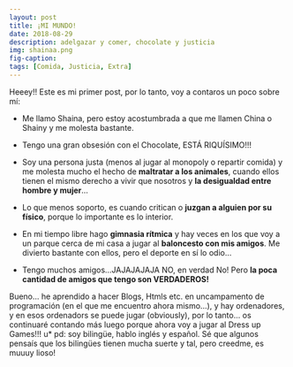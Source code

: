 ```yaml
---
layout: post
title: ¡MI MUNDO!
date: 2018-08-29
description: adelgazar y comer, chocolate y justicia
img: shainaa.png
fig-caption: 
tags: [Comida, Justicia, Extra]
---
```


Heeey!! Este es mi primer post, por lo tanto, voy a contaros un poco sobre mí:
* Me llamo Shaina, pero estoy acostumbrada a que me llamen China o Shainy y me molesta bastante. 

* Tengo una gran obsesión con el Chocolate, ESTÁ RIQUÍSIMO!!!
* Soy una persona justa (menos al jugar al monopoly o repartir comida) y me molesta mucho el hecho de **maltratar a los animales**, cuando ellos tienen el mismo derecho a vivir que nosotros y **la desigualdad entre hombre y mujer**...
* Lo que menos soporto, es cuando critican o **juzgan a alguien por su físico**, porque lo importante es lo interior.
* En mi tiempo libre hago **gimnasia rítmica** y hay veces en los que voy a un parque cerca de mi casa a jugar al **baloncesto con mis amigos**. Me divierto bastante con ellos, pero el deporte en sí lo odio...
* Tengo muchos amigos...JAJAJAJAJA NO, en verdad No! Pero **la poca cantidad de amigos que tengo son VERDADEROS!**

Bueno... he aprendido a hacer Blogs, Htmls etc. en uncampamento de programación (en el que me encuentro ahora mismo...), y hay ordenadores, y en esos ordenadors se puede jugar (obviously), por lo tanto... os continuaré contando más luego porque ahora voy a jugar al Dress up Games!!!  u* pd: soy bilingüe, hablo inglés y español. Sé que algunos pensaís que los bilingües tienen mucha suerte y tal, pero creedme, es muuuy lioso!
